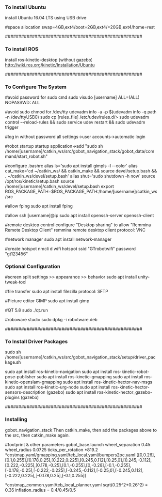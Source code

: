 ### To install Ubuntu ###

install Ubuntu 16.04 LTS using USB drive

#space allocation
swap=4GB,ext4/boot=2GB,ext4/=20GB,ext4/home=rest

###################################################

### To install ROS ###

install ros-kinetic-desktop (without gazebo)
http://wiki.ros.org/kinetic/Installation/Ubuntu

###################################################

### To Configure The System ###

#avoid password for sudo cmd
sudo visudo 
[username] ALL=(ALL) NOPASSWD: ALL

#avoid sudo chmod for /dev/tty
udevadm info -a -p $(udevadm info -q path -n /dev/ttyUSB0)
sudo cp [rules_file] /etc/udev/rules.d/>
sudo udevadm control --reload-rules && sudo service udev restart && sudo udevadm trigger

#log in without password
all settings->user accounts->automatic login

#robot startup
startup application->add "sudo sh /home/[username]/catkin_ws/src/gobot_navigation_stack/gobot_data/command/start_robot.sh"

#configure .bashrc
alias ls='sudo apt install gimpls -l --color'
alias cat_make='cd ~/catkin_ws/ && catkin_make && source devel/setup.bash && . ~/catkin_ws/devel/setup.bash'
alias shut='sudo shutdown -h now'
source /opt/ros/kinetic/setup.bash
source /home/[username]/catkin_ws/devel/setup.bash
export ROS_PACKAGE_PATH=$ROS_PACKAGE_PATH:/home/[username]/catkin_ws/src

#allow fping
sudo apt install fping

#allow ssh [username]@ip
sudo apt install openssh-server openssh-client

#remote desktop control
configure "Desktop sharing" to allow "Remmina Remote Desktop Client"
remmina remote desktop client
protocol: VNC

#network manager
sudo apt install network-manager

#create hotspot
nmcli d wifi hotspot ssid "GTrobotwifi" password "gt123456"

### Optional Configuration ###

#screen split
settings >> appearance >> behavior
sudo apt install unity-tweak-tool

#file transfer
sudo apt install filezilla
protocol: SFTP

#Picture editor GIMP
sudo apt install gimp

#QT 5.8
sudo ./qt.run

#roboware studio
sudo dpkg -i robotware.deb

###################################################

### To Install Driver Packages ###

sudo sh /home/[username]/catkin_ws/src/gobot_navigation_stack/setup/driver_package.sh

sudo apt install ros-kinetic-navigation
sudo apt install ros-kinetic-robot-pose-publisher
sudo apt install ros-kinetic-gmapping
sudo apt install ros-kinetic-openslam-gmapping
sudo apt install ros-kinetic-hector-nav-msgs
sudo apt install ros-kinetic-urg-node
sudo apt install ros-kinetic-hector-sensors-description (gazebo)
sudo apt install ros-kinetic-hector_gazebo-plugins (gazebo)

###################################################

### Installing ###

gobot_navigation_stack
Then catkin_make, then add the packages above to the src, then catkin_make again.

#footprint & other parameters
gobot_base.launch   wheel_separation    0.45
                    wheel_radius        0.0725
                    ticks_per_rotation  *819.2
*costmap.yaml/gmapping.yaml/teb_local.yaml/bumpers2pc.yaml
[[0,0.26],[0.1,0.255],[0.178,0.25],[0.222,0.225],[0.245,0.112],[0.25,0],[0.245,-0.112],[0.222,-0.225],[0.178,-0.25],[0.1,-0.255],[0,-0.26],[-0.1,-0.255],[-0.178,-0.25],[-0.222,-0.225],[-0.245,-0.112],[-0.25,0],[-0.245,0.112],[-0.222,0.225],[-0.178,0.25],[-0.1,0.255]]

*costmap_common.yaml/teb_local_planner.yaml
sqrt(0.25^2+0.26^2) = 0.36
inflation_radius = 0.4/0.45/0.5
